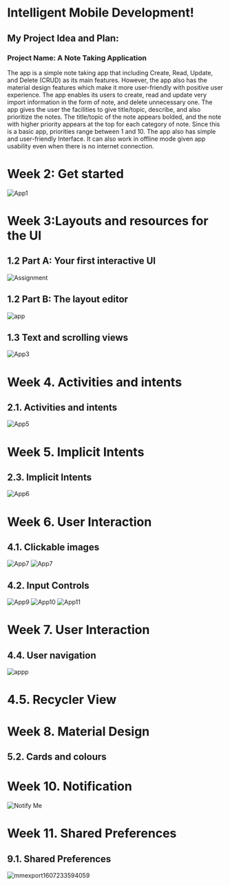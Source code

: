 # Intelligent Mobile Development!

## My Project Idea and Plan:
### Project Name: A Note Taking Application
The app is a simple note taking app that including Create, Read, Update, and Delete (CRUD) as its main features. However, the app also has the material design features which make it more user-friendly with positive user experience.
The app enables its users to create, read and update very import information in the form of note, and delete unnecessary one. The app gives the user the facilities to give title/topic, describe, and also prioritize the notes.
The title/topic of the note appears bolded, and the note with higher priority appears at the top for each category of note. Since this is a basic app, priorities range between 1 and 10.
The app also has simple and user-friendly Interface. It can also work in offline mode given app usability even when there is no internet connection.

# Week 2: Get started

 ![App1](https://user-images.githubusercontent.com/71313907/95804022-32ff8880-0d34-11eb-97f9-66b7c62bd192.jpg)

# Week 3:Layouts and resources for the UI

## 1.2 Part A: Your first interactive UI
![Assignment](https://user-images.githubusercontent.com/71313907/95100814-1081d400-0764-11eb-8837-d6216b384878.jpg)

## 1.2 Part B: The layout editor
![app](https://user-images.githubusercontent.com/71313907/95829715-2fd2bf80-0d69-11eb-992a-5e5e9b7a993c.jpg)

## 1.3 Text and scrolling views
![App3](https://user-images.githubusercontent.com/71313907/95805166-56780280-0d37-11eb-8baa-6b0e5c2a3292.jpg)

# Week 4. Activities and intents
## 2.1. Activities and intents
![App5](https://user-images.githubusercontent.com/71313907/96376887-193ac700-11b4-11eb-96e5-f382d79f6d9d.jpg)

# Week 5. Implicit Intents
## 2.3. Implicit Intents
![App6](https://user-images.githubusercontent.com/71313907/96521375-b7598a80-12a3-11eb-9084-3a3047628c86.jpg)

# Week 6. User Interaction
## 4.1. Clickable images
![App7](https://user-images.githubusercontent.com/71313907/96570682-3929d200-12fd-11eb-8988-6bdf7d9ff5bb.jpg) ![App7](https://user-images.githubusercontent.com/71313907/101270369-4ae30e00-37b3-11eb-8069-fd8835454ac8.jpg)

## 4.2. Input Controls
![App9](https://user-images.githubusercontent.com/71313907/97775263-45821a80-1b9a-11eb-86da-0b3730c64006.jpg)
![App10](https://user-images.githubusercontent.com/71313907/97775266-487d0b00-1b9a-11eb-9318-041ff619bdae.jpg)
![App11](https://user-images.githubusercontent.com/71313907/97775268-4a46ce80-1b9a-11eb-8097-9b12a97cea25.jpg)

# Week 7. User Interaction
## 4.4. User navigation
![appp](https://user-images.githubusercontent.com/71313907/101270930-fa6eaf00-37b8-11eb-851a-9cf9a3aef45e.jpg)

# 4.5. Recycler View

# Week 8. Material Design
## 5.2. Cards and colours

# Week 10. Notification
![Notify Me](https://user-images.githubusercontent.com/71313907/102674805-300c9280-41d2-11eb-8ad7-a89746f6c56d.jpg)

# Week 11. Shared Preferences
## 9.1. Shared Preferences
![mmexport1607233594059](https://user-images.githubusercontent.com/71313907/101272784-732a3700-37ca-11eb-9ab4-9dea3a99c90c.jpg)
